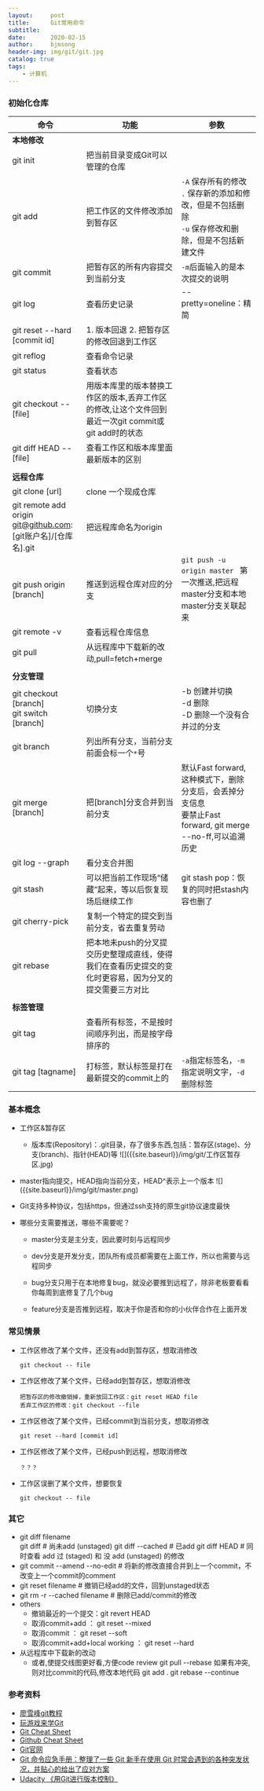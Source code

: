 ```yaml
---
layout:     post
title:      Git常用命令
subtitle:   
date:       2020-02-15
author:     bjmsong
header-img: img/git/git.jpg
catalog: true
tags:
    - 计算机
---
```




### 初始化仓库



| 命令                                                         | 功能                                                         | 参数                                                         |
| ------------------------------------------------------------ | ------------------------------------------------------------ | ------------------------------------------------------------ |
| **本地修改**                                                 |                                                              |                                                              |
| git init                                                     | 把当前目录变成Git可以管理的仓库                              |                                                              |
| git add                                                      | 把工作区的文件修改添加到暂存区                               | `-A`   保存所有的修改<br>`.` 保存新的添加和修改，但是不包括删除<br>`-u`   保存修改和删除，但是不包括新建文件 |
| git commit                                                   | 把暂存区的所有内容提交到当前分支                             | `-m`后面输入的是本次提交的说明                               |
| git log                                                      | 查看历史记录                                                 | --pretty=oneline：精简                                       |
| git reset --hard [commit id]                                 | 1. 版本回退 2. 把暂存区的修改回退到工作区                    |                                                              |
| git reflog                                                   | 查看命令记录                                                 |                                                              |
| git status                                                   | 查看状态                                                     |                                                              |
| git checkout -- [file]                                       | 用版本库里的版本替换工作区的版本,丢弃工作区的修改,让这个文件回到最近一次git commit或git add时的状态 |                                                              |
| git diff HEAD -- [file]                                      | 查看工作区和版本库里面最新版本的区别                         |                                                              |
|                                                              |                                                              |                                                              |
| **远程仓库**                                                 |                                                              |                                                              |
| git clone [url]                                              | clone 一个现成仓库                                           |                                                              |
| git remote add origin git@github.com:[git账户名]/[仓库名].git | 把远程库命名为origin                                         |                                                              |
| git push origin [branch]                                     | 推送到远程仓库对应的分支                                     | `git push -u origin master ` 第一次推送,把远程master分支和本地master分支关联起来 |
| git remote -v                                                | 查看远程仓库信息                                             |                                                              |
| git pull                                                     | 从远程库中下载新的改动,pull=fetch+merge                      |                                                              |
|                                                              |                                                              |                                                              |
| **分支管理**                                                 |                                                              |                                                              |
| git checkout [branch]<br>git switch [branch]                 | 切换分支                                                     | -b 创建并切换<br>-d 删除<br>-D 删除一个没有合并过的分支      |
| git branch                                                   | 列出所有分支，当前分支前面会标一个`*`号                      |                                                              |
| git merge [branch]                                           | 把[branch]分支合并到当前分支                                 | 默认Fast forward,这种模式下，删除分支后，会丢掉分支信息<br>要禁止Fast forward, git merge --no-ff,可以追溯历史 |
| git log --graph                                              | 看分支合并图                                                 |                                                              |
| git stash                                                    | 可以把当前工作现场“储藏”起来，等以后恢复现场后继续工作       | git stash pop：恢复的同时把stash内容也删了                   |
| git cherry-pick                                              | 复制一个特定的提交到当前分支，省去重复劳动                   |                                                              |
| git rebase                                                   | 把本地未push的分叉提交历史整理成直线，使得我们在查看历史提交的变化时更容易，因为分叉的提交需要三方对比 |                                                              |
|                                                              |                                                              |                                                              |
| **标签管理**                                                 |                                                              |                                                              |
| git tag                                                      | 查看所有标签，不是按时间顺序列出，而是按字母排序的           |                                                              |
| git tag [tagname]                                            | 打标签，默认标签是打在最新提交的commit上的                   | `-a`指定标签名，`-m`指定说明文字，`-d`删除标签               |



### 基本概念

- 工作区&暂存区

  <ul> 
  <li markdown="1"> 
  版本库(Repository)：.git目录，存了很多东西,包括：暂存区(stage)、分支(branch)、指针(HEAD)等
  ![]({{site.baseurl}}/img/git/工作区暂存区.jpg) 
  </li> 
  </ul> 

<ul> 
<li markdown="1"> 
master指向提交，HEAD指向当前分支，HEAD^表示上一个版本
![]({{site.baseurl}}/img/git/master.png) 
</li> 
</ul> 

- Git支持多种协议，包括https，但通过ssh支持的原生git协议速度最快

- 哪些分支需要推送，哪些不需要呢？

  - master分支是主分支，因此要时刻与远程同步

  - dev分支是开发分支，团队所有成员都需要在上面工作，所以也需要与远程同步

  - bug分支只用于在本地修复bug，就没必要推到远程了，除非老板要看看你每周到底修复了几个bug

  - feature分支是否推到远程，取决于你是否和你的小伙伴合作在上面开发



### 常见情景

- 工作区修改了某个文件，还没有add到暂存区，想取消修改

  ```
  git checkout -- file
  ```

- 工作区修改了某个文件，已经add到暂存区，想取消修改

  ```
  把暂存区的修改撤销掉，重新放回工作区：git reset HEAD file
  丢弃工作区的修改：git checkout --file
  ```

- 工作区修改了某个文件，已经commit到当前分支，想取消修改

  ```
  git reset --hard [commit id]
  ```

- 工作区修改了某个文件，已经push到远程，想取消修改

  ```
  ？？？
  ```

- 工作区误删了某个文件，想要恢复

  ```
  git checkout -- file
  ```

  



### 其它

-   git diff filename  
    git diff           # 尚未add (unstaged)
    git diff --cached  # 已add
    git diff HEAD      # 同时查看 add 过 (staged) 和 没 add (unstaged) 的修改
- git commit --amend --no-edit   # 将新的修改直接合并到上一个commit，不改变上一个commit的comment
-   git reset filename # 撤销已经add的文件，回到unstaged状态
-   git rm -r --cached filename   # 删除已add/commit的修改
-   others
    - 撤销最近的一个提交：git revert HEAD
    - 取消commit+add ： git reset --mixed
    - 取消commit ： git reset --soft
    - 取消commit+add+local working ： git reset --hard 
- 从远程库中下载新的改动
    - 或者,使提交线图更好看,方便code review
    git pull --rebase  如果有冲突,则对比commit的代码,修改本地代码
    git add .
    git rebase --continue
    



### 参考资料

- [廖雪峰git教程](https://www.liaoxuefeng.com/wiki/896043488029600)
- [玩游戏来学Git](https://learngitbranching.js.org/)
- [Git Cheat Sheet](https://gitee.com/liaoxuefeng/learn-java/raw/master/teach/git-cheatsheet.pdf)
- [Github Cheat Sheet](https://github.github.com/training-kit/downloads/zh_CN/github-git-cheat-sheet/)
- [Git官网](https://git-scm.com/)
- [Git 命令应急手册：整理了一些 Git 新手在使用 Git 时常会遇到的各种突发状况，并贴心的给出了应对方案](https://ohshitgit.com/)
- [Udacity 《用Git进行版本控制》](https://cn.udacity.com/course/version-control-with-git--ud123)


